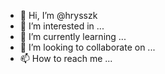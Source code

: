 - 👋 Hi, I’m @hrysszk
- 👀 I’m interested in ...
- 🌱 I’m currently learning ...
- 💞️ I’m looking to collaborate on ...
- 📫 How to reach me ...

<!---
hrysszk/hrysszk is a ✨ special ✨ repository because its `README.md` (this file) appears on your GitHub profile.
You can click the Preview link to take a look at your changes.
--->
